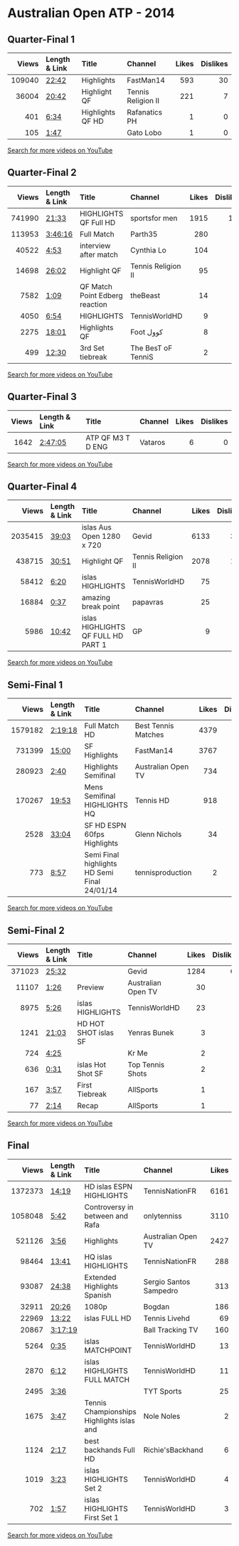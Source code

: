 
# Australian Open ATP - 2014
    
## Quarter-Final 1
|   Views | Length & Link                                        | Title               | Channel            |   Likes |   Dislikes |
|--------:|:-----------------------------------------------------|:--------------------|:-------------------|--------:|-----------:|
|  109040 | [22:42](https://www.youtube.com/watch?v=ZtDJx61zA_s) | Highlights          | FastMan14          |     593 |         30 |
|   36004 | [20:42](https://www.youtube.com/watch?v=U8hbX7TZMSk) | Highlight   QF      | Tennis Religion II |     221 |          7 |
|     401 | [6:34](https://www.youtube.com/watch?v=KJDpqRQ_BU4)  | Highlights QF    HD | Rafanatics PH      |       1 |          0 |
|     105 | [1:47](https://www.youtube.com/watch?v=xCkxD0FR0YY)  |                     | Gato Lobo          |       1 |          0 |

[Search for more videos on YouTube](https://www.youtube.com/results?search_query=%22australian+open%22+%22Nadal%22+%22Dimitrov%22+%222014%22+%22highlights%22)     

## Quarter-Final 2
|   Views | Length & Link                                          | Title                            | Channel            |   Likes |   Dislikes |
|--------:|:-------------------------------------------------------|:---------------------------------|:-------------------|--------:|-----------:|
|  741990 | [21:33](https://www.youtube.com/watch?v=pAqynOD_-AA)   | HIGHLIGHTS QF Full HD            | sportsfor men      |    1915 |        112 |
|  113953 | [3:46:16](https://www.youtube.com/watch?v=ki4y02V7HpY) | Full Match                       | Parth35            |     280 |         13 |
|   40522 | [4:53](https://www.youtube.com/watch?v=oPA5wgAsVoY)    | interview after  match           | Cynthia Lo         |     104 |          3 |
|   14698 | [26:02](https://www.youtube.com/watch?v=YmgLJyqtJCg)   | Highlight   QF                   | Tennis Religion II |      95 |          4 |
|    7582 | [1:09](https://www.youtube.com/watch?v=VbmOAg0-2t8)    | QF  Match Point  Edberg reaction | theBeast           |      14 |          0 |
|    4050 | [6:54](https://www.youtube.com/watch?v=wRlAVLRm4GA)    | HIGHLIGHTS                       | TennisWorldHD      |       9 |          0 |
|    2275 | [18:01](https://www.youtube.com/watch?v=ea7xGomSQVc)   | Highlights    QF                 | Foot كوول          |       8 |          1 |
|     499 | [12:30](https://www.youtube.com/watch?v=oTPIDvDsqKE)   | 3rd Set tiebreak                 | The BesT oF TenniS |       2 |          0 |

[Search for more videos on YouTube](https://www.youtube.com/results?search_query=%22australian+open%22+%22Federer%22+%22Murray%22+%222014%22+%22highlights%22)     

## Quarter-Final 3
|   Views | Length & Link                                          | Title                | Channel   |   Likes |   Dislikes |
|--------:|:-------------------------------------------------------|:---------------------|:----------|--------:|-----------:|
|    1642 | [2:47:05](https://www.youtube.com/watch?v=6Jx6m9Ssvtw) | ATP   QF M3 T D  ENG | Vataros   |       6 |          0 |

[Search for more videos on YouTube](https://www.youtube.com/results?search_query=%22australian+open%22+%22Berdych%22+%22Ferrer%22+%222014%22+%22highlights%22)     

## Quarter-Final 4
|   Views | Length & Link                                        | Title                                 | Channel            |   Likes |   Dislikes |
|--------:|:-----------------------------------------------------|:--------------------------------------|:-------------------|--------:|-----------:|
| 2035415 | [39:03](https://www.youtube.com/watch?v=_lvpSguhGvw) | islas  Aus  Open  1280 x 720          | Gevid              |    6133 |        310 |
|  438715 | [30:51](https://www.youtube.com/watch?v=qo2D96ql2TM) | Highlight   QF                        | Tennis Religion II |    2078 |        136 |
|   58412 | [6:20](https://www.youtube.com/watch?v=LF1VedB1heo)  | islas     HIGHLIGHTS                  | TennisWorldHD      |      75 |         14 |
|   16884 | [0:37](https://www.youtube.com/watch?v=ZWcFzcGguOk)  | amazing break point                   | papavras           |      25 |          0 |
|    5986 | [10:42](https://www.youtube.com/watch?v=1vZQo4usfJs) | islas    HIGHLIGHTS QF FULL HD PART 1 | GP                 |       9 |          0 |

[Search for more videos on YouTube](https://www.youtube.com/results?search_query=%22australian+open%22+%22Wawrinka%22+%22Djokovic%22+%222014%22+%22highlights%22)     

## Semi-Final 1
|   Views | Length & Link                                          | Title                                          | Channel             |   Likes |   Dislikes |
|--------:|:-------------------------------------------------------|:-----------------------------------------------|:--------------------|--------:|-----------:|
| 1579182 | [2:19:18](https://www.youtube.com/watch?v=q7AiwWwiF_k) | Full Match HD                                  | Best Tennis Matches |    4379 |        283 |
|  731399 | [15:00](https://www.youtube.com/watch?v=8Yv6JqAtEZY)   | SF Highlights                                  | FastMan14           |    3767 |        224 |
|  280923 | [2:40](https://www.youtube.com/watch?v=7fFaCTcz0Kk)    | Highlights Semifinal                           | Australian Open TV  |     734 |         51 |
|  170267 | [19:53](https://www.youtube.com/watch?v=y-4jnbGTMMw)   | Mens  Semifinal    HIGHLIGHTS HQ               | Tennis HD           |     918 |         60 |
|    2528 | [33:04](https://www.youtube.com/watch?v=NbwOoUsF1_Y)   | SF HD ESPN 60fps Highlights                    | Glenn Nichols       |      34 |          2 |
|     773 | [8:57](https://www.youtube.com/watch?v=BxxDwkg1_4k)    | Semi Final highlights HD  Semi Final  24/01/14 | tennisproduction    |       2 |          0 |

[Search for more videos on YouTube](https://www.youtube.com/results?search_query=%22australian+open%22+%22Nadal%22+%22Federer%22+%222014%22+%22highlights%22)     

## Semi-Final 2
|   Views | Length & Link                                        | Title                      | Channel            |   Likes |   Dislikes |
|--------:|:-----------------------------------------------------|:---------------------------|:-------------------|--------:|-----------:|
|  371023 | [25:32](https://www.youtube.com/watch?v=hXKrmuZMd1c) |                            | Gevid              |    1284 |         63 |
|   11107 | [1:26](https://www.youtube.com/watch?v=AcVHgfjRWwc)  | Preview                    | Australian Open TV |      30 |          1 |
|    8975 | [5:26](https://www.youtube.com/watch?v=z_7qq4qfCCQ)  | islas     HIGHLIGHTS       | TennisWorldHD      |      23 |          1 |
|    1241 | [21:03](https://www.youtube.com/watch?v=Oz_inLdi08A) | HD  HOT SHOT islas      SF | Yenras Bunek       |       3 |          1 |
|     724 | [4:25](https://www.youtube.com/watch?v=QFH0XP6VhDM)  |                            | Kr Me              |       2 |          0 |
|     636 | [0:31](https://www.youtube.com/watch?v=yU2Zg0qjoEY)  | islas  Hot Shot     SF     | Top Tennis Shots   |       2 |          0 |
|     167 | [3:57](https://www.youtube.com/watch?v=D1M8p1KKipY)  | First Tiebreak             | AllSports          |       1 |          0 |
|      77 | [2:14](https://www.youtube.com/watch?v=GNVTVHa6CMA)  | Recap                      | AllSports          |       1 |          0 |

[Search for more videos on YouTube](https://www.youtube.com/results?search_query=%22australian+open%22+%22Wawrinka%22+%22Berdych%22+%222014%22+%22highlights%22)     

## Final
|   Views | Length & Link                                          | Title                                        | Channel                |   Likes |   Dislikes |
|--------:|:-------------------------------------------------------|:---------------------------------------------|:-----------------------|--------:|-----------:|
| 1372373 | [14:19](https://www.youtube.com/watch?v=pmCOgJgl-l8)   | HD islas      ESPN  HIGHLIGHTS               | TennisNationFR         |    6161 |        321 |
| 1058048 | [5:42](https://www.youtube.com/watch?v=mtfyaG8SRJA)    | Controversy in     between   and Rafa        | onlytenniss            |    3110 |        168 |
|  521126 | [3:56](https://www.youtube.com/watch?v=9aACpPSdIpI)    | Highlights                                   | Australian Open TV     |    2427 |         99 |
|   98464 | [13:41](https://www.youtube.com/watch?v=RZXkdFlwYT0)   | HQ islas       HIGHLIGHTS                    | TennisNationFR         |     288 |         21 |
|   93087 | [24:38](https://www.youtube.com/watch?v=Bqhz6Nqt2Dk)   | Extended Highlights Spanish                  | Sergio Santos Sampedro |     313 |         19 |
|   32911 | [20:26](https://www.youtube.com/watch?v=l5UD4NPEubw)   | 1080p                                        | Bogdan                 |     186 |          6 |
|   22969 | [13:22](https://www.youtube.com/watch?v=_fbKmvG83zo)   | islas      FULL HD                           | Tennis Livehd          |      69 |         25 |
|   20867 | [3:17:19](https://www.youtube.com/watch?v=MmGjWB7oTBo) |                                              | Ball Tracking TV       |     160 |          4 |
|    5264 | [0:35](https://www.youtube.com/watch?v=8zfZFkyGc1Q)    | islas    MATCHPOINT                          | TennisWorldHD          |      13 |          0 |
|    2870 | [6:12](https://www.youtube.com/watch?v=5nAyqY5QugI)    | islas    HIGHLIGHTS  FULL MATCH              | TennisWorldHD          |      11 |          0 |
|    2495 | [3:36](https://www.youtube.com/watch?v=slz5gVZXTs0)    |                                              | TYT Sports             |      25 |         22 |
|    1675 | [3:47](https://www.youtube.com/watch?v=J17YK4Ul2qE)    | Tennis Championships  Highlights  islas  and | Nole Noles             |       2 |          0 |
|    1124 | [2:17](https://www.youtube.com/watch?v=Ld-UJ_4jaUU)    | best backhands       Full HD                 | Richie'sBackhand       |       6 |          0 |
|    1019 | [3:23](https://www.youtube.com/watch?v=uO3owevwwXM)    | islas    HIGHLIGHTS  Set 2                   | TennisWorldHD          |       4 |          0 |
|     702 | [1:57](https://www.youtube.com/watch?v=-a1_ds2UpgU)    | islas    HIGHLIGHTS  First Set 1             | TennisWorldHD          |       3 |          0 |

[Search for more videos on YouTube](https://www.youtube.com/results?search_query=%22australian+open%22+%22Wawrinka%22+%22Nadal%22+%222014%22+%22highlights%22)     
